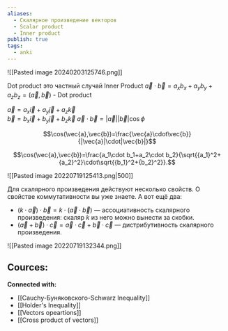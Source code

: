 ```yaml
---
aliases:
  - Скалярное произведение векторов
  - Scalar product
  - Inner product
publish: true
tags:
  - anki
---
```


![[Pasted image 20240203125746.png]]

Dot product это частный случай Inner Product
${} \vec{a} \cdot \vec{b} = a_x b_x + a_y b_y + a_z b_z = (\vec{a}, \vec{b}) {}$ - Dot product



${} \vec{a} = a_x \vec{i} + a_y \vec{j} + a_z \vec{k}$  
$\vec{b} = b_x \vec{i} + b_y \vec{j} + b_z \vec{k} {}$ 
$\vec{a} \cdot \vec{b} = |\vec{a}| |\vec{b}| \cos{\phi}$


$$\cos(\vec{a},\vec{b})=\frac{\vec{a}\cdot\vec{b}}{|\vec{a}|\cdot|\vec{b}|}$$

$$\cos(\vec{a},\vec{b})=\frac{a_1\cdot b_1+a_2\cdot b_2}{\sqrt{{a_1}^2+{a_2}^2}\cdot\sqrt{{b_1}^2+{b_2}^2}}.$$


![[Pasted image 20220719125413.png|500]]


Для скалярного произведения действуют несколько свойств. О свойстве коммутативности вы уже знаете. А вот ещё два:
- $(k \cdot \vec{a}) \cdot \vec{b} = k \cdot (\vec{a} \cdot \vec{b})$ — ассоциативность скалярного произведения: скаляр $k$ из него можно вынести за скобки.
- $(\vec{a} + \vec{b}) \cdot \vec{c} = \vec{a} \cdot \vec{c} + \vec{b} \cdot \vec{c}$ — дистрибутивность скалярного произведения.


![[Pasted image 20220719132344.png]]


**Cources:**
- 


**Connected with:**
- [[Cauchy-Буняковского-Schwarz Inequality]]
- [[Holder's Inequality]]
- [[Vectors opeartions]]
- [[Cross product of vectors]]





